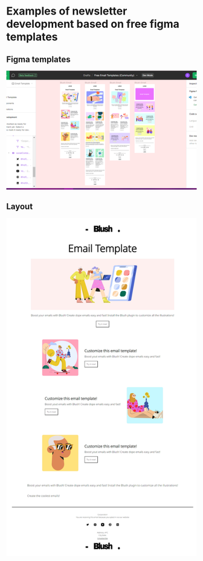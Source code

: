 # Examples of newsletter development based on free figma templates

## Figma templates
![Alt text](image-1.png)

## Layout
![Alt text](image.png)